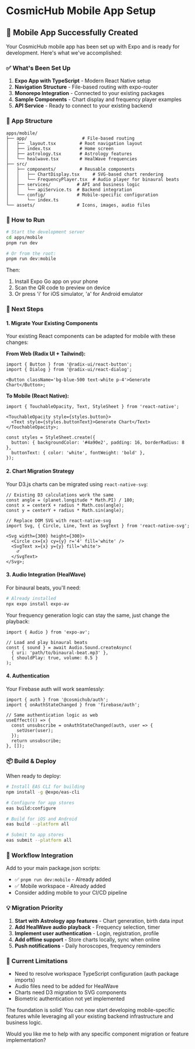 # CosmicHub Mobile App Setup

## 🎉 Mobile App Successfully Created

Your CosmicHub mobile app has been set up with Expo and is ready for development. Here's what we've
accomplished:

### ✅ What's Been Set Up

1. **Expo App with TypeScript** - Modern React Native setup
2. **Navigation Structure** - File-based routing with expo-router
3. **Monorepo Integration** - Connected to your existing packages
4. **Sample Components** - Chart display and frequency player examples
5. **API Service** - Ready to connect to your existing backend

### 📱 App Structure

```text
apps/mobile/
├── app/                     # File-based routing
│   ├── _layout.tsx         # Root navigation layout
│   ├── index.tsx           # Home screen
│   ├── astrology.tsx       # Astrology features
│   └── healwave.tsx        # HealWave frequencies
├── src/
│   ├── components/         # Reusable components
│   │   ├── ChartDisplay.tsx     # SVG-based chart rendering
│   │   └── FrequencyPlayer.tsx  # Audio player for binaural beats
│   ├── services/          # API and business logic
│   │   └── apiService.ts  # Backend integration
│   └── config/            # Mobile-specific configuration
│       └── index.ts
└── assets/                # Icons, images, audio files
```

### 🚀 How to Run

```bash
# Start the development server
cd apps/mobile
pnpm run dev

# Or from the root:
pnpm run dev:mobile
```

Then:

1. Install Expo Go app on your phone
2. Scan the QR code to preview on device
3. Or press 'i' for iOS simulator, 'a' for Android emulator

### 🔧 Next Steps

#### 1. **Migrate Your Existing Components**

Your existing React components can be adapted for mobile with these changes:

**From Web (Radix UI + Tailwind):**

```tsx
import { Button } from '@radix-ui/react-button';
import { Dialog } from '@radix-ui/react-dialog';

<Button className='bg-blue-500 text-white p-4'>Generate Chart</Button>;
```

**To Mobile (React Native):**

```tsx
import { TouchableOpacity, Text, StyleSheet } from 'react-native';

<TouchableOpacity style={styles.button}>
  <Text style={styles.buttonText}>Generate Chart</Text>
</TouchableOpacity>;

const styles = StyleSheet.create({
  button: { backgroundColor: '#4a90e2', padding: 16, borderRadius: 8 },
  buttonText: { color: 'white', fontWeight: 'bold' },
});
```

#### 2. **Chart Migration Strategy**

Your D3.js charts can be migrated using `react-native-svg`:

```tsx
// Existing D3 calculations work the same
const angle = (planet.longitude * Math.PI) / 180;
const x = centerX + radius * Math.cos(angle);
const y = centerY + radius * Math.sin(angle);

// Replace DOM SVG with react-native-svg
import Svg, { Circle, Line, Text as SvgText } from 'react-native-svg';

<Svg width={300} height={300}>
  <Circle cx={x} cy={y} r='4' fill='white' />
  <SvgText x={x} y={y} fill='white'>
    ♂
  </SvgText>
</Svg>;
```

#### 3. **Audio Integration (HealWave)**

For binaural beats, you'll need:

```bash
# Already installed
npx expo install expo-av
```

Your frequency generation logic can stay the same, just change the playback:

```tsx
import { Audio } from 'expo-av';

// Load and play binaural beats
const { sound } = await Audio.Sound.createAsync(
  { uri: 'path/to/binaural-beat.mp3' },
  { shouldPlay: true, volume: 0.5 }
);
```

#### 4. **Authentication**

Your Firebase auth will work seamlessly:

```tsx
import { auth } from '@cosmichub/auth';
import { onAuthStateChanged } from 'firebase/auth';

// Same authentication logic as web
useEffect(() => {
  const unsubscribe = onAuthStateChanged(auth, user => {
    setUser(user);
  });
  return unsubscribe;
}, []);
```

### 📦 Build & Deploy

When ready to deploy:

```bash
# Install EAS CLI for building
npm install -g @expo/eas-cli

# Configure for app stores
eas build:configure

# Build for iOS and Android
eas build --platform all

# Submit to app stores
eas submit --platform all
```

### 🔄 Workflow Integration

Add to your main package.json scripts:

- ✅ `pnpm run dev:mobile` - Already added
- ✅ Mobile workspace - Already added
- Consider adding mobile to your CI/CD pipeline

### 💡 Migration Priority

1. **Start with Astrology app features** - Chart generation, birth data input
2. **Add HealWave audio playback** - Frequency selection, timer
3. **Implement user authentication** - Login, registration, profile
4. **Add offline support** - Store charts locally, sync when online
5. **Push notifications** - Daily horoscopes, frequency reminders

### 🚧 Current Limitations

- Need to resolve workspace TypeScript configuration (auth package imports)
- Audio files need to be added for HealWave
- Charts need D3 migration to SVG components
- Biometric authentication not yet implemented

The foundation is solid! You can now start developing mobile-specific features while leveraging all
your existing backend infrastructure and business logic.

Would you like me to help with any specific component migration or feature implementation?
